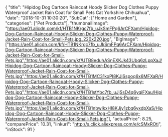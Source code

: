 {
	"title": "Hipidog Dog Cartoon Raincoat Hoody Slicker Dog Clothes Puppy Waterproof Jacket Rain Coat for Small Pets Cat Yorkshire Chihuahua",
	"date": "2018-10-31 10:30:20",
	"SubCat": ["Home and Garden"],
	"categories": ["Pet Products"],
	"thumbnailImage": "https://ae01.alicdn.com/kf/HTB1NKrgc7fb_uJkSmFPq6ArCFXam/Hipidog-Dog-Cartoon-Raincoat-Hoody-Slicker-Dog-Clothes-Puppy-Waterproof-Jacket-Rain-Coat-for-Small-Pets.jpg_220x220.jpg",
	"BigImage": ["https://ae01.alicdn.com/kf/HTB1NKrgc7fb_uJkSmFPq6ArCFXam/Hipidog-Dog-Cartoon-Raincoat-Hoody-Slicker-Dog-Clothes-Puppy-Waterproof-Jacket-Rain-Coat-for-Small-Pets.jpg","https://ae01.alicdn.com/kf/UTB8eduhASnEXKJk43Ubq6zLppXaJ/Hipidog-Dog-Cartoon-Raincoat-Hoody-Slicker-Dog-Clothes-Puppy-Waterproof-Jacket-Rain-Coat-for-Small-Pets.jpg","https://ae01.alicdn.com/kf/HTB1MC31kxPI8KJjSspoq6x6MFXaR/Hipidog-Dog-Cartoon-Raincoat-Hoody-Slicker-Dog-Clothes-Puppy-Waterproof-Jacket-Rain-Coat-for-Small-Pets.jpg","https://ae01.alicdn.com/kf/HTB1stYbc7fb_uJjSsD4q6yqiFXau/Hipidog-Dog-Cartoon-Raincoat-Hoody-Slicker-Dog-Clothes-Puppy-Waterproof-Jacket-Rain-Coat-for-Small-Pets.jpg","https://ae01.alicdn.com/kf/HTB1nbwIkxHI8KJjy1zbq6yxdpXaS/Hipidog-Dog-Cartoon-Raincoat-Hoody-Slicker-Dog-Clothes-Puppy-Waterproof-Jacket-Rain-Coat-for-Small-Pets.jpg"],
	"actualPrice": 8.25,
	"comparePrice": 10.31,
	"linkurl": "http://s.click.aliexpress.com/e/cSMxROti",
	"inStock": 91
}
